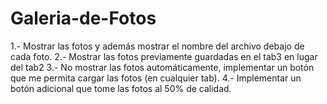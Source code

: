 # Galeria-de-Fotos
1.- Mostrar las fotos y además mostrar el nombre del archivo debajo de cada foto.  2.- Mostrar las fotos previamente guardadas en el tab3 en lugar del tab2  3.- No mostrar las fotos automáticamente, implementar un botón que me permita cargar las fotos (en cualquier tab).  4.- Implementar un botón adicional que tome las fotos al 50% de calidad.
